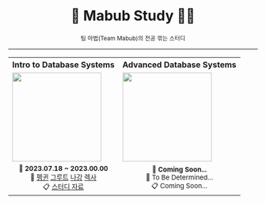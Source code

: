 <!-- PROJECT LOGO -->
<br />
<div align="center">
  <h1>🧙 Mabub Study 🧙‍♂️</h1>
  <small>팀 마법(Team Mabub)의 전공 깎는 스터디</small>
</div>

---

<table>
  <tr>
    <th style="text-align:center;">
      Intro to Database Systems
    </th>
    <th style="text-align:center;">
      Advanced Database Systems
    </th>
  </tr>
  <tr>
    <td style="align:center;">
      <a
        href="https://youtube.com/playlist?list=PLSE8ODhjZXjaKScG3l0nuOiDTTqpfnWFf"
      >
        <img
          height="180px"
          src="https://i.ytimg.com/vi/uikbtpVZS2s/hqdefault.jpg?sqp=-oaymwEXCNACELwBSFryq4qpAwkIARUAAIhCGAE=&rs=AOn4CLCmNpsniFx3BvtYZIkhV1a1O-CBvw"
        />
      </a>
    </td>
      <td style="align:center;">
        <a
          href="https://www.youtube.com/playlist?list=PLSE8ODhjZXjYzlLMbX3cR0sxWnRM7CLFn"
        >
          <img
            height="180px"
            src="https://i.ytimg.com/vi/LWS8LEQAUVc/hqdefault.jpg?sqp=-oaymwEXCNACELwBSFryq4qpAwkIARUAAIhCGAE=&rs=AOn4CLB5iXj7HpJt9ZRYj9lSk99lg1tnMQ"
          />
        </a>
    </td>
  </tr>
  <tr>
    <td style="text-align:center;">
      <div>
        <sup>
          <strong>
            📆 2023.07.18 ~ 2023.00.00
          </strong>
        </sup>
      </div>
      <div>
        <sup>
          👥 
          <a href="https://github.com/CoodingPenguin">펭귄</a>
          <a href="https://github.com/iamgroooooot">그루트</a>
          <a href="https://github.com/nagunt">나강</a>
          <a href="https://github.com/jonyejin">렉사</a>
        </sup>
      </div>
      <div>
        <sup>
          📋 
          <a href="./01-cmu-intro-to-database-systems">스터디 자료</a> 
        </sup>
      </div>
    </td>
    <td style="text-align:center;">
      <div>
        <sup>
          <strong>
            📆 Coming Soon...
          </strong>
        </sup>
      </div>
      <div>
        <sup>
          👥 To Be Determined...
        </sup>
      </div>
      <div>
        <sup>
          📋 Coming Soon...
        </sup>
      </div>
    </td>
  </tr>
</table>
